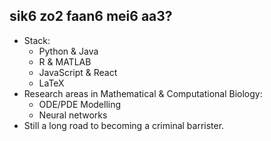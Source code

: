 ## sik6 zo2 faan6 mei6 aa3?
- Stack: 
  - Python & Java
  -  R & MATLAB
  -  JavaScript & React
  -  LaTeX
- Research areas in Mathematical & Computational Biology:
  - ODE/PDE Modelling
  - Neural networks
- Still a long road to becoming a criminal barrister.
